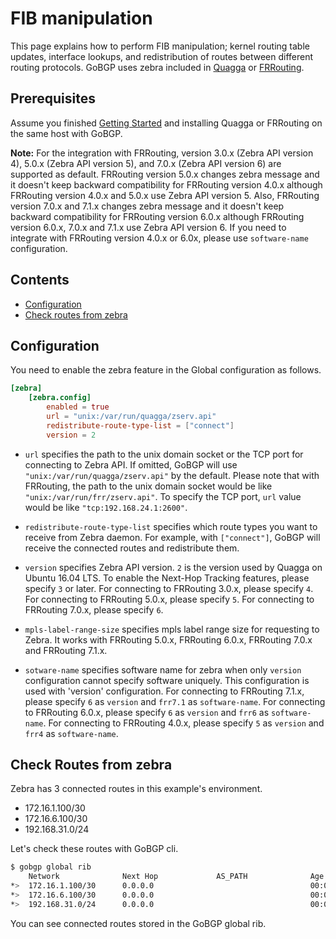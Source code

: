 # FIB manipulation

This page explains how to perform FIB manipulation; kernel routing
table updates, interface lookups, and redistribution of routes between
different routing protocols. GoBGP uses zebra included in
[Quagga](http://www.nongnu.org/quagga/) or [FRRouting](https://frrouting.org/).

## Prerequisites

Assume you finished [Getting Started](getting-started.md)
and installing Quagga or FRRouting on the same host with GoBGP.

**Note:** For the integration with FRRouting, version 3.0.x (Zebra API
version 4), 5.0.x (Zebra API version 5), and 7.0.x (Zebra API version
6) are supported as default. FRRouting version 5.0.x changes zebra
message and it doesn't keep backward compatibility for FRRouting
version 4.0.x although FRRouting version 4.0.x and 5.0.x use Zebra API
version 5. Also, FRRouting version 7.0.x and 7.1.x changes zebra
message and it doesn't keep backward compatibility for FRRouting
version 6.0.x although FRRouting version 6.0.x, 7.0.x and 7.1.x use
Zebra API version 6. If you need to integrate with FRRouting version
4.0.x or 6.0x, please use `software-name` configuration.

## Contents

- [Configuration](#configuration)
- [Check routes from zebra](#check-routes-from-zebra)

## Configuration

You need to enable the zebra feature in the Global configuration as follows.

```toml
[zebra]
    [zebra.config]
        enabled = true
        url = "unix:/var/run/quagga/zserv.api"
        redistribute-route-type-list = ["connect"]
        version = 2
```

- `url` specifies the path to the unix domain socket or the TCP port for
  connecting to Zebra API.
  If omitted, GoBGP will use `"unix:/var/run/quagga/zserv.api"` by the default.
  Please note that with FRRouting, the path to the unix domain socket would be
  like `"unix:/var/run/frr/zserv.api"`.
  To specify the TCP port, `url` value would be like `"tcp:192.168.24.1:2600"`.

- `redistribute-route-type-list` specifies which route types you want to
  receive from Zebra daemon.
  For example, with `["connect"]`, GoBGP will receive the connected routes and
  redistribute them.

- `version` specifies Zebra API version.
  `2` is the version used by Quagga on Ubuntu 16.04 LTS.
  To enable the Next-Hop Tracking features, please specify `3` or later.
  For connecting to FRRouting 3.0.x, please specify `4`.
  For connecting to FRRouting 5.0.x, please specify `5`.
  For connecting to FRRouting 7.0.x, please specify `6`.

- `mpls-label-range-size` specifies mpls label range size for
  requesting to Zebra. It works with FRRouting 5.0.x, FRRouting 6.0.x,
  FRRouting 7.0.x and FRRouting 7.1.x.

- `sotware-name` specifies software name for zebra when only `version`
  configuration cannot specify software uniquely. This configuration
  is used with 'version' configuration. For connecting to FRRouting
  7.1.x, please specify `6` as `version` and `frr7.1` as
  `software-name`. For connecting to FRRouting 6.0.x, please specify
  `6` as `version` and `frr6` as `software-name`.  For connecting to
  FRRouting 4.0.x, please specify `5` as `version` and `frr4` as
  `software-name`.

## Check Routes from zebra

Zebra has 3 connected routes in this example's environment.

- 172.16.1.100/30
- 172.16.6.100/30
- 192.168.31.0/24

Let's check these routes with GoBGP cli.

```bash
$ gobgp global rib
    Network              Next Hop             AS_PATH              Age        Attrs
*>  172.16.1.100/30      0.0.0.0                                   00:00:02   [{Origin: i} {Med: 1}]
*>  172.16.6.100/30      0.0.0.0                                   00:00:02   [{Origin: i} {Med: 1}]
*>  192.168.31.0/24      0.0.0.0                                   00:00:02   [{Origin: i} {Med: 1}]
```

You can see connected routes stored in the GoBGP global rib.
